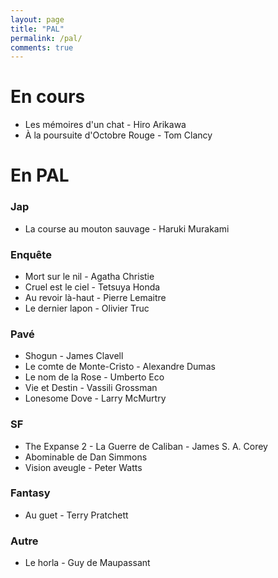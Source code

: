 ```yaml
---
layout: page
title: "PAL"
permalink: /pal/
comments: true
---
```


# En cours 

- Les mémoires d'un chat - Hiro Arikawa
- À la poursuite d'Octobre Rouge - Tom Clancy

# En PAL

### Jap

- La course au mouton sauvage - Haruki Murakami

### Enquête

- Mort sur le nil - Agatha Christie
- Cruel est le ciel - Tetsuya Honda
- Au revoir là-haut - Pierre Lemaitre
- Le dernier lapon - Olivier Truc

### Pavé


- Shogun - James Clavell
- Le comte de Monte-Cristo - Alexandre Dumas
- Le nom de la Rose - Umberto Eco
- Vie et Destin - Vassili Grossman
- Lonesome Dove - Larry McMurtry

### SF

- The Expanse 2 - La Guerre de Caliban - James S. A. Corey
- Abominable de Dan Simmons
- Vision aveugle - Peter Watts

### Fantasy

- Au guet - Terry Pratchett 


### Autre 

- Le horla - Guy de Maupassant